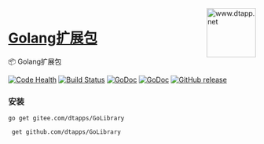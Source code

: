 <img align="right" width="100" src="https://kodo-cdn.dtapp.net/04/999e9f2f06d396968eacc10ce9bc8a.png" alt="www.dtapp.net"/>

<h1 align="left"><a href="https://www.dtapp.net/">Golang扩展包</a></h1>

📦 Golang扩展包

[![Code Health](https://hn.devcloud.huaweicloud.com/codecheck/v1/codecheck/task/codehealth.svg?taskId=82a0bdc87df1459da1507c17329bd445)](https://hn.devcloud.huaweicloud.com/codecheck/project/b7a03c9ea96e40cb93fed6e23a27a7be/codecheck/task/82a0bdc87df1459da1507c17329bd445/detail)
[![Build Status](https://secure.travis-ci.com/dtapps/GoLibrary.png?branch=master)](http://travis-ci.org/dtapps/GoLibrary)
[![GoDoc](https://godoc.org/github.com/dtapps/GoLibrary?status.svg)](https://godoc.org/github.com/dtapps/GoLibrary)
[![GoDoc](https://godoc.org/gitee.com/dtapps/GoLibrary?status.svg)](https://godoc.org/gitee.com/dtapps/GoLibrary)
[![GitHub release](https://img.shields.io/github/release/dtapps/GoLibrary.svg)](https://github.com/dtapps/GoLibrary/releases/latest)

### 安装
```Importing
go get gitee.com/dtapps/GoLibrary
```

```Importing
 get github.com/dtapps/GoLibrary
```

